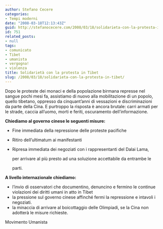 ```yaml
---
author: Stefano Cecere
categories:
- Tempi moderni
date: "2008-03-18T12:13:43Z"
guid: http://stefanocecere.com/2008/03/18/solidarieta-con-la-protesta-in-tibet/
id: 751
related_posts:
- null
tags:
- comunicato
- Tibet
- umanista
- vergogna!
- violenza
title: Solidarietà con la protesta in Tibet
slug: /2008/03/18/solidarieta-con-la-protesta-in-tibet/
---
```


Dopo le proteste dei monaci e della popolazione birmana represse nel sangue pochi mesi fa, assistiamo di nuovo alla mobilitazione di un popolo, quello tibetano, oppresso da cinquant’anni di vessazioni e discriminazioni da parte della Cina. E purtroppo la risposta è ancora brutale: carri armati per le strade, caccia all’uomo, morti e feriti, oscuramento dell’informazione.

**Chiediamo al governo cinese le seguenti misure:**

  * Fine immediata della repressione delle proteste pacifiche
  * Ritiro dell’ultimatum ai manifestanti
  * Ripresa immediata dei negoziati con i rappresentanti del Dalai Lama,
  
    per arrivare al più presto ad una soluzione accettabile da entrambe le
  
    parti.

**A livello internazionale chiediamo:**

  * l&#8217;invio di osservatori che documentino, denuncino e fermino le continue violazioni dei diritti umani in atto in Tibet
  * la pressione sul governo cinese affinché fermi la repressione e intavoli i negoziati.
  * la minaccia di arrivare al boicottaggio delle Olimpiadi, se la Cina non adotterà le misure richieste.

Movimento Umanista
